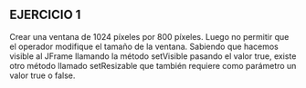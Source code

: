 ## EJERCICIO 1
Crear una ventana de 1024 píxeles por 800 píxeles. Luego no permitir que el operador modifique el tamaño de la ventana. Sabiendo que hacemos visible al JFrame llamando la método setVisible pasando el valor true, existe otro método llamado setResizable que también requiere como parámetro un valor true o false. 

